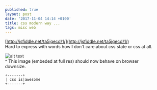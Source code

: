 ```yaml
---
published: true
layout: post
date: '2017-11-04 14:14 +0100'
title: css modern way ...
tags: misc web
---
```

[http://jsfiddle.net/ta5jqecd/1/](http://jsfiddle.net/ta5jqecd/1/)  
Hard to express with words how I don't care about css state or css at all.

![alt text](https://cdn.scrot.moe/images/2017/10/23/openbox9.png)  
^ This image (embeded at full res) should now behave on browser downsize.

    +-------+
    | css is|awesome
    +-------+


